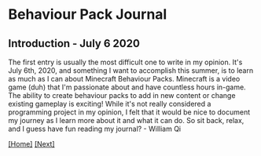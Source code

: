 # Behaviour Pack Journal

## Introduction - July 6 2020

The first entry is usually the most difficult one to write in my opinion. It's July 6th, 2020, and something I want to accomplish this summer, is to learn as much as I can about Minecraft Behaviour Packs. Minecraft is a video game (duh) that I'm passionate about and have countless hours in-game. The ability to create behaviour packs to add in new content or change existing gameplay is exciting! While it's not really considered a programming project in my opinion, I felt that it would be nice to document my journey as I learn more about it and what it can do. 
So sit back, relax, and I guess have fun reading my journal?
\- William Qi

[[Home]](../index.md) [[Next]](Experimenting-with-Behaviour-Animations-July-8-2020.md)